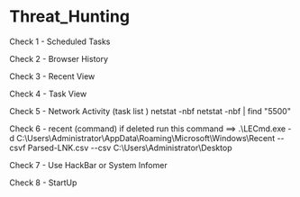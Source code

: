 # Threat_Hunting

Check 1 -          Scheduled Tasks

Check 2 -          Browser History

Check 3 -          Recent View

Check 4 -          Task View

Check 5 -          Network  Activity (task list )
                                      netstat -nbf
                                      netstat -nbf | find "5500"

Check 6 -          recent (command) if deleted run this command ==> 
.\LECmd.exe -d C:\Users\Administrator\AppData\Roaming\Microsoft\Windows\Recent --csvf Parsed-LNK.csv --csv C:\Users\Administrator\Desktop


Check 7 -         Use HackBar or System Infomer

Check 8 -         StartUp